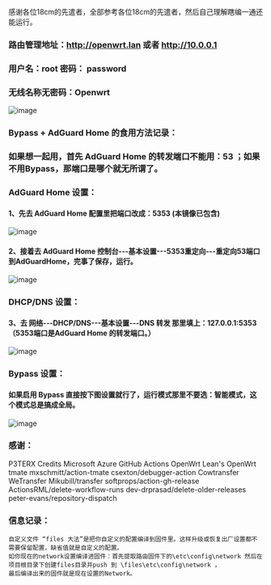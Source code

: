 感谢各位18cm的先遣者，全部参考各位18cm的先遣者，然后自己理解瞎编一通还能运行。

### 路由管理地址：http://openwrt.lan 或者 http://10.0.0.1

### 用户名：root   密码： password

### 无线名称无密码：Openwrt 

![image](https://github.com/aotuitx/B70/blob/main/Images/Router1.png?raw=true)

### Bypass + AdGuard Home 的食用方法记录：

### 如果想一起用，首先 AdGuard Home 的转发端口不能用：53 ；如果不用Bypass，那端口是哪个就无所谓了。

### AdGuard Home 设置：

#### 1、先去 AdGuard Home 配置里把端口改成：5353 (本镜像已包含)

![image](https://github.com/aotuitx/B70/blob/main/Images/AdGuardHome1.png?raw=true)

#### 2、接着去 AdGuard Home 控制台---基本设置---5353重定向---重定向53端口到AdGuardHome，完事了保存，运行。

![image](https://github.com/aotuitx/B70/blob/main/Images/AdGuardHome2.png?raw=true)

### DHCP/DNS 设置：

#### 3、去 网络---DHCP/DNS---基本设置---DNS 转发 那里填上：127.0.0.1:5353（5353端口是AdGuard Home 的转发端口。）

![image](https://github.com/aotuitx/B70/blob/main/Images/DHCP.png?raw=true)

### Bypass 设置：

#### 如果启用 Bypass 直接按下图设置就行了，运行模式那里不要选：智能模式，这个模式总是搞成全局。

![image](https://github.com/aotuitx/B70/blob/main/Images/Bypass.png?raw=true)


### 感谢：
P3TERX
Credits
Microsoft Azure
GitHub Actions
OpenWrt
Lean's OpenWrt
tmate
mxschmitt/action-tmate
csexton/debugger-action
Cowtransfer
WeTransfer
Mikubill/transfer
softprops/action-gh-release
ActionsRML/delete-workflow-runs
dev-drprasad/delete-older-releases
peter-evans/repository-dispatch


### 信息记录：
    自定义文件 “files 大法”是把你自定义的配置编译到固件里。这样升级或恢复出厂设置都不需要保留配置，缺省值就是自定义的配置。
    如你现在的network设置编译进固件：首先提取路由固件下的\etc\config\network 然后在项目根目录下创建files目录并push 到 \files\etc\config\network ，
    最后编译出来的固件就是现在设置的Network。
